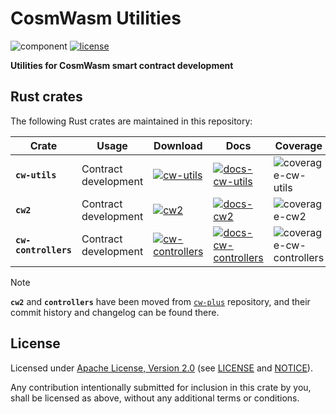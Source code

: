 # CosmWasm Utilities

![component][component-badge]
[![license][apache-badge]][apache-url]

[component-badge]: https://img.shields.io/badge/CosmWasm-6343ae.svg
[crates-badge-cw-utils]: https://img.shields.io/crates/v/cw-utils.svg
[crates-url-cw-utils]: https://crates.io/crates/cw-utils
[docs-badge-cw-utils]: https://docs.rs/cw-utils/badge.svg
[docs-url-cw-utils]: https://docs.rs/cw-utils
[coverage-badge-cw-utils]: https://img.shields.io/badge/coverage-90%25%20%E2%94%82%2079%25%20%E2%94%82%2092%25-f4b01b.svg
[crates-badge-cw2]: https://img.shields.io/crates/v/cw2.svg
[crates-url-cw2]: https://crates.io/crates/cw2
[docs-badge-cw2]: https://docs.rs/cw2/badge.svg
[docs-url-cw2]: https://docs.rs/cw2
[coverage-badge-cw2]: https://img.shields.io/badge/coverage-94%25%20%E2%94%82%2092%25%20%E2%94%82%2090%25-21b577.svg
[crates-badge-cw-controllers]: https://img.shields.io/crates/v/cw-controllers.svg
[crates-url-cw-controllers]: https://crates.io/crates/cw-controllers
[docs-badge-cw-controllers]: https://docs.rs/cw-controllers/badge.svg
[docs-url-cw-controllers]: https://docs.rs/cw-controllers
[coverage-badge-cw-controllers]: https://img.shields.io/badge/coverage-76%25%20%E2%94%82%2050%25%20%E2%94%82%2077%25-f4b01b.svg
[apache-badge]: https://img.shields.io/badge/License-Apache%202.0-blue.svg
[apache-url]: LICENSE
[notice-url]: NOTICE

**Utilities for CosmWasm smart contract development**

## Rust crates

The following Rust crates are maintained in this repository:

| Crate                | Usage                | Download                                                                    | Docs                                                                         | Coverage                                                  |
|----------------------|----------------------|-----------------------------------------------------------------------------|------------------------------------------------------------------------------|-----------------------------------------------------------|
| **`cw-utils`**       | Contract development | [![cw-utils][crates-badge-cw-utils]][crates-url-cw-utils]                   | [![docs-cw-utils][docs-badge-cw-utils]][docs-url-cw-utils]                   | ![coverage-cw-utils][coverage-badge-cw-utils]             |
| **`cw2`**            | Contract development | [![cw2][crates-badge-cw2]][crates-url-cw2]                                  | [![docs-cw2][docs-badge-cw2]][docs-url-cw2]                                  | ![coverage-cw2][coverage-badge-cw2]                       |
| **`cw-controllers`** | Contract development | [![cw-controllers][crates-badge-cw-controllers]][crates-url-cw-controllers] | [![docs-cw-controllers][docs-badge-cw-controllers]][docs-url-cw-controllers] | ![coverage-cw-controllers][coverage-badge-cw-controllers] |

> [!NOTE]  
> **`cw2`** and **`controllers`** have been moved from [`cw-plus`](https://github.com/CosmWasm/cw-plus) repository,
> and their commit history and changelog can be found there.

## License

Licensed under [Apache License, Version 2.0](https://www.apache.org/licenses/LICENSE-2.0)
(see [LICENSE][apache-url] and [NOTICE][notice-url]).

Any contribution intentionally submitted for inclusion in this crate by you,
shall be licensed as above, without any additional terms or conditions.
